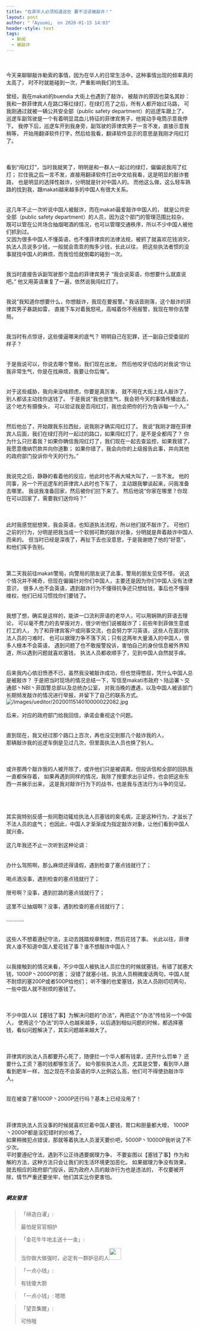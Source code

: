 ```yaml
---
title: "在菲华人必须知道这些 要不活该被敲诈！"
layout: post
author: "「Ayuumi」 on 2020-01-15 14:03"
header-style: text
tags:
  - 新闻
  - 被敲诈
---
```


<input type="hidden" value="菲乐园提供">
<br>
<br>
今天来聊聊敲诈勒索的事情，因为在华人的日常生活中，这种事情出现的频率真的太高了，
时不时就能碰到一次，严重影响我们的生活。<br style="overflow-wrap: break-word; color: rgb(85, 85, 85); font-family: &quot;Segoe UI&quot;, Segoe, &quot;Segoe WP&quot;, Tahoma, &quot;Microsoft YaHei&quot;, sans-serif; font-size: 14px; white-space: normal; background-color: rgb(255, 255, 255);"><br>
曾经，我在makati的buendia 大街上也遇到了敲诈，
被敲诈的原因也莫名其妙：我和一群菲律宾人在路口等红绿灯，在绿灯亮了之后，所有人都开始过马路，
可我刚通过就被一辆公共安全部（public safety department）的巡逻车跟上了，
巡逻车副驾驶是一个有着明显混血儿特征的菲律宾男子，他晃动手电筒示意我停下。
我停下后，巡逻车开到我身旁，副驾驶的菲律宾男子一言不发，直接示意我稍等，
开始用翻译软件打字，然后给我看，翻译软件显示的意思是我刚才闯红灯了。<br>
<br style="overflow-wrap: break-word; color: rgb(85, 85, 85); font-family: &quot;Segoe UI&quot;, Segoe, &quot;Segoe WP&quot;, Tahoma, &quot;Microsoft YaHei&quot;, sans-serif; font-size: 14px; white-space: normal; background-color: rgb(255, 255, 255);"><br style="overflow-wrap: break-word; color: rgb(85, 85, 85); font-family: &quot;Segoe UI&quot;, Segoe, &quot;Segoe WP&quot;, Tahoma, &quot;Microsoft YaHei&quot;, sans-serif; font-size: 14px; white-space: normal; background-color: rgb(255, 255, 255);"><br style="overflow-wrap: break-word; color: rgb(85, 85, 85); font-family: &quot;Segoe UI&quot;, Segoe, &quot;Segoe WP&quot;, Tahoma, &quot;Microsoft YaHei&quot;, sans-serif; font-size: 14px; white-space: normal; background-color: rgb(255, 255, 255);">看到“闯红灯”，当时我就笑了，明明是和一群人一起过的绿灯，偏偏说我闯了红灯；
拦住我之后一言不发，直接用翻译软件打出中文给我看，这是明显的敲诈套路，
也是明显的选择性敲诈，分明就是针对中国人的。
而他这么做，这么轻车熟路的找到我，跟makati越来越多的中国人有很大关系。<br style="overflow-wrap: break-word; color: rgb(85, 85, 85); font-family: &quot;Segoe UI&quot;, Segoe, &quot;Segoe WP&quot;, Tahoma, &quot;Microsoft YaHei&quot;, sans-serif; font-size: 14px; white-space: normal; background-color: rgb(255, 255, 255);"><br style="overflow-wrap: break-word; color: rgb(85, 85, 85); font-family: &quot;Segoe UI&quot;, Segoe, &quot;Segoe WP&quot;, Tahoma, &quot;Microsoft YaHei&quot;, sans-serif; font-size: 14px; white-space: normal; background-color: rgb(255, 255, 255);"><br style="overflow-wrap: break-word; color: rgb(85, 85, 85); font-family: &quot;Segoe UI&quot;, Segoe, &quot;Segoe WP&quot;, Tahoma, &quot;Microsoft YaHei&quot;, sans-serif; font-size: 14px; white-space: normal; background-color: rgb(255, 255, 255);">这几年不止一次听说中国人被敲诈，而在makati最爱敲诈中国人的，
就是公共安全部（public safety department）的人员，因为这个部门的管理范围比较杂，
既可以管在公共场合抽烟喝酒的情况，也可以管理交通秩序，所以不少中国人被他们抓到过。
<br>
又因为很多中国人不懂英语，也不懂菲律宾的法律法规，被抓了就喜欢花钱消灾，
执法人员说多少钱，一般就会乖乖的掏多少钱，长此以往，
把这些执法者惯的没事就找中国人的麻烦，而我恰恰就倒霉的碰到一次。<br style="overflow-wrap: break-word; color: rgb(85, 85, 85); font-family: &quot;Segoe UI&quot;, Segoe, &quot;Segoe WP&quot;, Tahoma, &quot;Microsoft YaHei&quot;, sans-serif; font-size: 14px; white-space: normal; background-color: rgb(255, 255, 255);"><br style="overflow-wrap: break-word; color: rgb(85, 85, 85); font-family: &quot;Segoe UI&quot;, Segoe, &quot;Segoe WP&quot;, Tahoma, &quot;Microsoft YaHei&quot;, sans-serif; font-size: 14px; white-space: normal; background-color: rgb(255, 255, 255);"><br style="overflow-wrap: break-word; color: rgb(85, 85, 85); font-family: &quot;Segoe UI&quot;, Segoe, &quot;Segoe WP&quot;, Tahoma, &quot;Microsoft YaHei&quot;, sans-serif; font-size: 14px; white-space: normal; background-color: rgb(255, 255, 255);">我当时直接告诉副驾驶那个混血的菲律宾男子
“我会说英语，你想要什么就直说吧。”
他又用英语重复了一遍，依然说我闯红灯了。<br style="overflow-wrap: break-word; color: rgb(85, 85, 85); font-family: &quot;Segoe UI&quot;, Segoe, &quot;Segoe WP&quot;, Tahoma, &quot;Microsoft YaHei&quot;, sans-serif; font-size: 14px; white-space: normal; background-color: rgb(255, 255, 255);"><br style="overflow-wrap: break-word; color: rgb(85, 85, 85); font-family: &quot;Segoe UI&quot;, Segoe, &quot;Segoe WP&quot;, Tahoma, &quot;Microsoft YaHei&quot;, sans-serif; font-size: 14px; white-space: normal; background-color: rgb(255, 255, 255);"><br style="overflow-wrap: break-word; color: rgb(85, 85, 85); font-family: &quot;Segoe UI&quot;, Segoe, &quot;Segoe WP&quot;, Tahoma, &quot;Microsoft YaHei&quot;, sans-serif; font-size: 14px; white-space: normal; background-color: rgb(255, 255, 255);">我说“我知道你想要什么，你想敲诈，我现在要报警。”
我话音刚落，这个敲诈的菲律宾男子暴跳如雷，
直接下车对着我怒吼，高喊着你不用报警，我现在带你去警局。<br style="overflow-wrap: break-word; color: rgb(85, 85, 85); font-family: &quot;Segoe UI&quot;, Segoe, &quot;Segoe WP&quot;, Tahoma, &quot;Microsoft YaHei&quot;, sans-serif; font-size: 14px; white-space: normal; background-color: rgb(255, 255, 255);"><br style="overflow-wrap: break-word; color: rgb(85, 85, 85); font-family: &quot;Segoe UI&quot;, Segoe, &quot;Segoe WP&quot;, Tahoma, &quot;Microsoft YaHei&quot;, sans-serif; font-size: 14px; white-space: normal; background-color: rgb(255, 255, 255);"><br style="overflow-wrap: break-word; color: rgb(85, 85, 85); font-family: &quot;Segoe UI&quot;, Segoe, &quot;Segoe WP&quot;, Tahoma, &quot;Microsoft YaHei&quot;, sans-serif; font-size: 14px; white-space: normal; background-color: rgb(255, 255, 255);">我当时有点惊讶，这些傻逼哪来的底气？
明明自己在犯罪，还一副自己受委屈的样子？<br style="overflow-wrap: break-word; color: rgb(85, 85, 85); font-family: &quot;Segoe UI&quot;, Segoe, &quot;Segoe WP&quot;, Tahoma, &quot;Microsoft YaHei&quot;, sans-serif; font-size: 14px; white-space: normal; background-color: rgb(255, 255, 255);"><br style="overflow-wrap: break-word; color: rgb(85, 85, 85); font-family: &quot;Segoe UI&quot;, Segoe, &quot;Segoe WP&quot;, Tahoma, &quot;Microsoft YaHei&quot;, sans-serif; font-size: 14px; white-space: normal; background-color: rgb(255, 255, 255);"><br style="overflow-wrap: break-word; color: rgb(85, 85, 85); font-family: &quot;Segoe UI&quot;, Segoe, &quot;Segoe WP&quot;, Tahoma, &quot;Microsoft YaHei&quot;, sans-serif; font-size: 14px; white-space: normal; background-color: rgb(255, 255, 255);">于是我说可以，你说去哪个警局，我们现在出发。
然后他咬牙切齿的对我说“你让我非常生气，你是在找麻烦，我要让你后悔”。<br style="overflow-wrap: break-word; color: rgb(85, 85, 85); font-family: &quot;Segoe UI&quot;, Segoe, &quot;Segoe WP&quot;, Tahoma, &quot;Microsoft YaHei&quot;, sans-serif; font-size: 14px; white-space: normal; background-color: rgb(255, 255, 255);"><br style="overflow-wrap: break-word; color: rgb(85, 85, 85); font-family: &quot;Segoe UI&quot;, Segoe, &quot;Segoe WP&quot;, Tahoma, &quot;Microsoft YaHei&quot;, sans-serif; font-size: 14px; white-space: normal; background-color: rgb(255, 255, 255);"><br style="overflow-wrap: break-word; color: rgb(85, 85, 85); font-family: &quot;Segoe UI&quot;, Segoe, &quot;Segoe WP&quot;, Tahoma, &quot;Microsoft YaHei&quot;, sans-serif; font-size: 14px; white-space: normal; background-color: rgb(255, 255, 255);">对于这些威胁，我向来没啥顾虑，你要是真厉害，
就不用在大街上找人敲诈了，别人都该主动找你送钱了。
于是我说“我也很生气，我会把今天的事情传播出去，这个地方有摄像头，
可以验证我是否闯红灯，我也会把你的行为告诉每一个人。”<br style="overflow-wrap: break-word; color: rgb(85, 85, 85); font-family: &quot;Segoe UI&quot;, Segoe, &quot;Segoe WP&quot;, Tahoma, &quot;Microsoft YaHei&quot;, sans-serif; font-size: 14px; white-space: normal; background-color: rgb(255, 255, 255);"><br style="overflow-wrap: break-word; color: rgb(85, 85, 85); font-family: &quot;Segoe UI&quot;, Segoe, &quot;Segoe WP&quot;, Tahoma, &quot;Microsoft YaHei&quot;, sans-serif; font-size: 14px; white-space: normal; background-color: rgb(255, 255, 255);"><br style="overflow-wrap: break-word; color: rgb(85, 85, 85); font-family: &quot;Segoe UI&quot;, Segoe, &quot;Segoe WP&quot;, Tahoma, &quot;Microsoft YaHei&quot;, sans-serif; font-size: 14px; white-space: normal; background-color: rgb(255, 255, 255);">然后他怂了，开始跟我东拉西扯，说我刚才确实闯红灯了。
我说“我刚才跟在菲律宾人后面，我们在绿灯亮时一起过的路口，如果闯红灯了，是不是全都闯了？
你为什么只拦着我？如果你确信我闯红灯了，我们现在一起去查监控，如果我错了，我愿意缴纳罚款并向你道歉；
如果你错了，我会向你的上级报告此事，并向其他的政府部门投诉你今天的行为。”<br style="overflow-wrap: break-word; color: rgb(85, 85, 85); font-family: &quot;Segoe UI&quot;, Segoe, &quot;Segoe WP&quot;, Tahoma, &quot;Microsoft YaHei&quot;, sans-serif; font-size: 14px; white-space: normal; background-color: rgb(255, 255, 255);"><br style="overflow-wrap: break-word; color: rgb(85, 85, 85); font-family: &quot;Segoe UI&quot;, Segoe, &quot;Segoe WP&quot;, Tahoma, &quot;Microsoft YaHei&quot;, sans-serif; font-size: 14px; white-space: normal; background-color: rgb(255, 255, 255);"><br style="overflow-wrap: break-word; color: rgb(85, 85, 85); font-family: &quot;Segoe UI&quot;, Segoe, &quot;Segoe WP&quot;, Tahoma, &quot;Microsoft YaHei&quot;, sans-serif; font-size: 14px; white-space: normal; background-color: rgb(255, 255, 255);">我说完之后，静静的看着他的反应，他此时也不再大喊大叫了，一言不发。
他的同事，另一个开巡逻车的菲律宾人此时也下车了，
主动跟我攀谈起来，问我准备去哪里。
我说我准备回家，然后被你们拦下来了。
然后他说“你家在哪里？你现在可以回家了，需要我们送你吗？”<br style="overflow-wrap: break-word; color: rgb(85, 85, 85); font-family: &quot;Segoe UI&quot;, Segoe, &quot;Segoe WP&quot;, Tahoma, &quot;Microsoft YaHei&quot;, sans-serif; font-size: 14px; white-space: normal; background-color: rgb(255, 255, 255);"><br style="overflow-wrap: break-word; color: rgb(85, 85, 85); font-family: &quot;Segoe UI&quot;, Segoe, &quot;Segoe WP&quot;, Tahoma, &quot;Microsoft YaHei&quot;, sans-serif; font-size: 14px; white-space: normal; background-color: rgb(255, 255, 255);"><br style="overflow-wrap: break-word; color: rgb(85, 85, 85); font-family: &quot;Segoe UI&quot;, Segoe, &quot;Segoe WP&quot;, Tahoma, &quot;Microsoft YaHei&quot;, sans-serif; font-size: 14px; white-space: normal; background-color: rgb(255, 255, 255);"><br style="overflow-wrap: break-word; color: rgb(85, 85, 85); font-family: &quot;Segoe UI&quot;, Segoe, &quot;Segoe WP&quot;, Tahoma, &quot;Microsoft YaHei&quot;, sans-serif; font-size: 14px; white-space: normal; background-color: rgb(255, 255, 255);">此时我感觉挺想笑，我会英语，也知道执法流程，所以他们就不敲诈了。
可他们之前的行为，分明是把我当成一个软弱可欺的敲诈对象，分明就是奔着敲诈中国人而来的。
但当时已经是深夜了，再扯下去也没意思，于是我谢绝了他的“好意”，和他们挥手告别。<br style="overflow-wrap: break-word; color: rgb(85, 85, 85); font-family: &quot;Segoe UI&quot;, Segoe, &quot;Segoe WP&quot;, Tahoma, &quot;Microsoft YaHei&quot;, sans-serif; font-size: 14px; white-space: normal; background-color: rgb(255, 255, 255);"><br style="overflow-wrap: break-word; color: rgb(85, 85, 85); font-family: &quot;Segoe UI&quot;, Segoe, &quot;Segoe WP&quot;, Tahoma, &quot;Microsoft YaHei&quot;, sans-serif; font-size: 14px; white-space: normal; background-color: rgb(255, 255, 255);"><br style="overflow-wrap: break-word; color: rgb(85, 85, 85); font-family: &quot;Segoe UI&quot;, Segoe, &quot;Segoe WP&quot;, Tahoma, &quot;Microsoft YaHei&quot;, sans-serif; font-size: 14px; white-space: normal; background-color: rgb(255, 255, 255);"><br style="overflow-wrap: break-word; color: rgb(85, 85, 85); font-family: &quot;Segoe UI&quot;, Segoe, &quot;Segoe WP&quot;, Tahoma, &quot;Microsoft YaHei&quot;, sans-serif; font-size: 14px; white-space: normal; background-color: rgb(255, 255, 255);">第二天我前往makati警局，向警局的朋友说了此事，警局的朋友见怪不怪，
说这个情况并不稀奇，但现在偏偏针对你们中国人，主要还是因为你们中国人没有法律意识，
很多人也不会英语，遇到敲诈行为不懂得抗争还只想给钱，事后也不懂得维权，他们已经习惯找你们要钱了。<br style="overflow-wrap: break-word; color: rgb(85, 85, 85); font-family: &quot;Segoe UI&quot;, Segoe, &quot;Segoe WP&quot;, Tahoma, &quot;Microsoft YaHei&quot;, sans-serif; font-size: 14px; white-space: normal; background-color: rgb(255, 255, 255);"><br style="overflow-wrap: break-word; color: rgb(85, 85, 85); font-family: &quot;Segoe UI&quot;, Segoe, &quot;Segoe WP&quot;, Tahoma, &quot;Microsoft YaHei&quot;, sans-serif; font-size: 14px; white-space: normal; background-color: rgb(255, 255, 255);"><br style="overflow-wrap: break-word; color: rgb(85, 85, 85); font-family: &quot;Segoe UI&quot;, Segoe, &quot;Segoe WP&quot;, Tahoma, &quot;Microsoft YaHei&quot;, sans-serif; font-size: 14px; white-space: normal; background-color: rgb(255, 255, 255);">我想了想，确实是这样的，能讲一口流利菲语的老华人，可以用娴熟的菲语去理论，
可以毫不费力的去举报对方，很少听他们说被敲诈了；前些年到菲做生意或打工的人，
为了和菲律宾客户或同事交流，也会努力学习英语，这些人在面对执法人员的刁难时，
也可以据理力争不落下风；只有这两年大量涌入的中国人，很多人根本不会英语，
遇到问题了也不敢报警投诉，害怕自己的身份信息被外界知道，所以遇到问题就喜欢塞钱，
执法人员都收顺手了，见到中国人自然就手痒。<br style="overflow-wrap: break-word; color: rgb(85, 85, 85); font-family: &quot;Segoe UI&quot;, Segoe, &quot;Segoe WP&quot;, Tahoma, &quot;Microsoft YaHei&quot;, sans-serif; font-size: 14px; white-space: normal; background-color: rgb(255, 255, 255);"><br style="overflow-wrap: break-word; color: rgb(85, 85, 85); font-family: &quot;Segoe UI&quot;, Segoe, &quot;Segoe WP&quot;, Tahoma, &quot;Microsoft YaHei&quot;, sans-serif; font-size: 14px; white-space: normal; background-color: rgb(255, 255, 255);"><br style="overflow-wrap: break-word; color: rgb(85, 85, 85); font-family: &quot;Segoe UI&quot;, Segoe, &quot;Segoe WP&quot;, Tahoma, &quot;Microsoft YaHei&quot;, sans-serif; font-size: 14px; white-space: normal; background-color: rgb(255, 255, 255);">后来我内心依旧愤懑不已，虽然我没被敲诈成功，但也觉得憋屈，凭什么中国人总是被敲诈？
于是把当时现场的情况总结一下，写信至makati市政府丶陆运署丶交通部丶NBI丶菲国警总部以及总统办公室，
对我当晚的遭遇，以及中国人被该部门长期频发敲诈的情况进行举报，并留下了自己的联系方式。
<br>
<img src="http://images.feileyuan.com/images/ueditor/2020011514010000022082.jpg" title="/images/ueditor/2020011514010000022082.jpg" alt="/images/ueditor/2020011514010000022082.jpg">
<br>
<br>
后来，对应的政府部门给我回信，承诺会重视这个问题。<br style="overflow-wrap: break-word; color: rgb(85, 85, 85); font-family: &quot;Segoe UI&quot;, Segoe, &quot;Segoe WP&quot;, Tahoma, &quot;Microsoft YaHei&quot;, sans-serif; font-size: 14px; white-space: normal; background-color: rgb(255, 255, 255);"><br style="overflow-wrap: break-word; color: rgb(85, 85, 85); font-family: &quot;Segoe UI&quot;, Segoe, &quot;Segoe WP&quot;, Tahoma, &quot;Microsoft YaHei&quot;, sans-serif; font-size: 14px; white-space: normal; background-color: rgb(255, 255, 255);"><br style="overflow-wrap: break-word; color: rgb(85, 85, 85); font-family: &quot;Segoe UI&quot;, Segoe, &quot;Segoe WP&quot;, Tahoma, &quot;Microsoft YaHei&quot;, sans-serif; font-size: 14px; white-space: normal; background-color: rgb(255, 255, 255);">直到现在，我又经过那个路口上百次，再也没见到那几个敲诈我的人，
<br>
那辆敲诈我的巡逻车倒是见过几次，但里面执法人员也换了别人。<br style="overflow-wrap: break-word; color: rgb(85, 85, 85); font-family: &quot;Segoe UI&quot;, Segoe, &quot;Segoe WP&quot;, Tahoma, &quot;Microsoft YaHei&quot;, sans-serif; font-size: 14px; white-space: normal; background-color: rgb(255, 255, 255);"><br style="overflow-wrap: break-word; color: rgb(85, 85, 85); font-family: &quot;Segoe UI&quot;, Segoe, &quot;Segoe WP&quot;, Tahoma, &quot;Microsoft YaHei&quot;, sans-serif; font-size: 14px; white-space: normal; background-color: rgb(255, 255, 255);"><br style="overflow-wrap: break-word; color: rgb(85, 85, 85); font-family: &quot;Segoe UI&quot;, Segoe, &quot;Segoe WP&quot;, Tahoma, &quot;Microsoft YaHei&quot;, sans-serif; font-size: 14px; white-space: normal; background-color: rgb(255, 255, 255);"><br style="overflow-wrap: break-word; color: rgb(85, 85, 85); font-family: &quot;Segoe UI&quot;, Segoe, &quot;Segoe WP&quot;, Tahoma, &quot;Microsoft YaHei&quot;, sans-serif; font-size: 14px; white-space: normal; background-color: rgb(255, 255, 255);">或许那两个敲诈我的人被开除了，或许他们只是被调离，但投诉信和全部的回执我一直都保存着，
如果再遇到同样的情况，我除了按要求出示证件，也会把这些东西一并展示出来，
这是我对敲诈行为下的战书，也是我与违法行为斗争的见证。<br style="overflow-wrap: break-word; color: rgb(85, 85, 85); font-family: &quot;Segoe UI&quot;, Segoe, &quot;Segoe WP&quot;, Tahoma, &quot;Microsoft YaHei&quot;, sans-serif; font-size: 14px; white-space: normal; background-color: rgb(255, 255, 255);"><br style="overflow-wrap: break-word; color: rgb(85, 85, 85); font-family: &quot;Segoe UI&quot;, Segoe, &quot;Segoe WP&quot;, Tahoma, &quot;Microsoft YaHei&quot;, sans-serif; font-size: 14px; white-space: normal; background-color: rgb(255, 255, 255);"><br style="overflow-wrap: break-word; color: rgb(85, 85, 85); font-family: &quot;Segoe UI&quot;, Segoe, &quot;Segoe WP&quot;, Tahoma, &quot;Microsoft YaHei&quot;, sans-serif; font-size: 14px; white-space: normal; background-color: rgb(255, 255, 255);"><br style="overflow-wrap: break-word; color: rgb(85, 85, 85); font-family: &quot;Segoe UI&quot;, Segoe, &quot;Segoe WP&quot;, Tahoma, &quot;Microsoft YaHei&quot;, sans-serif; font-size: 14px; white-space: normal; background-color: rgb(255, 255, 255);"><br style="overflow-wrap: break-word; color: rgb(85, 85, 85); font-family: &quot;Segoe UI&quot;, Segoe, &quot;Segoe WP&quot;, Tahoma, &quot;Microsoft YaHei&quot;, sans-serif; font-size: 14px; white-space: normal; background-color: rgb(255, 255, 255);">其实我特别反感一些同胞动辄给执法人员塞钱的臭毛病，正是这种行为，才滋长了不法人员的底气；
也因此，中国人才渐渐成为指定敲诈对象，让他们看到中国人就兴奋。
<br style="overflow-wrap: break-word; color: rgb(85, 85, 85); font-family: &quot;Segoe UI&quot;, Segoe, &quot;Segoe WP&quot;, Tahoma, &quot;Microsoft YaHei&quot;, sans-serif; font-size: 14px; white-space: normal; background-color: rgb(255, 255, 255);"><br style="overflow-wrap: break-word; color: rgb(85, 85, 85); font-family: &quot;Segoe UI&quot;, Segoe, &quot;Segoe WP&quot;, Tahoma, &quot;Microsoft YaHei&quot;, sans-serif; font-size: 14px; white-space: normal; background-color: rgb(255, 255, 255);">这几年我还不止一次听到这种论调：<br style="overflow-wrap: break-word; color: rgb(85, 85, 85); font-family: &quot;Segoe UI&quot;, Segoe, &quot;Segoe WP&quot;, Tahoma, &quot;Microsoft YaHei&quot;, sans-serif; font-size: 14px; white-space: normal; background-color: rgb(255, 255, 255);"><br style="overflow-wrap: break-word; color: rgb(85, 85, 85); font-family: &quot;Segoe UI&quot;, Segoe, &quot;Segoe WP&quot;, Tahoma, &quot;Microsoft YaHei&quot;, sans-serif; font-size: 14px; white-space: normal; background-color: rgb(255, 255, 255);"><br style="overflow-wrap: break-word; color: rgb(85, 85, 85); font-family: &quot;Segoe UI&quot;, Segoe, &quot;Segoe WP&quot;, Tahoma, &quot;Microsoft YaHei&quot;, sans-serif; font-size: 14px; white-space: normal; background-color: rgb(255, 255, 255);">办什么驾照啊，那么麻烦还得请假，遇到检查了塞点钱就行了；<br style="overflow-wrap: break-word; color: rgb(85, 85, 85); font-family: &quot;Segoe UI&quot;, Segoe, &quot;Segoe WP&quot;, Tahoma, &quot;Microsoft YaHei&quot;, sans-serif; font-size: 14px; white-space: normal; background-color: rgb(255, 255, 255);"><br style="overflow-wrap: break-word; color: rgb(85, 85, 85); font-family: &quot;Segoe UI&quot;, Segoe, &quot;Segoe WP&quot;, Tahoma, &quot;Microsoft YaHei&quot;, sans-serif; font-size: 14px; white-space: normal; background-color: rgb(255, 255, 255);">喝点酒没事，遇到检查的塞点钱就行了；<br style="overflow-wrap: break-word; color: rgb(85, 85, 85); font-family: &quot;Segoe UI&quot;, Segoe, &quot;Segoe WP&quot;, Tahoma, &quot;Microsoft YaHei&quot;, sans-serif; font-size: 14px; white-space: normal; background-color: rgb(255, 255, 255);"><br style="overflow-wrap: break-word; color: rgb(85, 85, 85); font-family: &quot;Segoe UI&quot;, Segoe, &quot;Segoe WP&quot;, Tahoma, &quot;Microsoft YaHei&quot;, sans-serif; font-size: 14px; white-space: normal; background-color: rgb(255, 255, 255);">限号啊？没事，遇到拦路的塞点钱就行了；<br style="overflow-wrap: break-word; color: rgb(85, 85, 85); font-family: &quot;Segoe UI&quot;, Segoe, &quot;Segoe WP&quot;, Tahoma, &quot;Microsoft YaHei&quot;, sans-serif; font-size: 14px; white-space: normal; background-color: rgb(255, 255, 255);"><br style="overflow-wrap: break-word; color: rgb(85, 85, 85); font-family: &quot;Segoe UI&quot;, Segoe, &quot;Segoe WP&quot;, Tahoma, &quot;Microsoft YaHei&quot;, sans-serif; font-size: 14px; white-space: normal; background-color: rgb(255, 255, 255);">这里不让抽烟啊？没事，遇到检查的塞点钱就行了；<br style="overflow-wrap: break-word; color: rgb(85, 85, 85); font-family: &quot;Segoe UI&quot;, Segoe, &quot;Segoe WP&quot;, Tahoma, &quot;Microsoft YaHei&quot;, sans-serif; font-size: 14px; white-space: normal; background-color: rgb(255, 255, 255);"><br style="overflow-wrap: break-word; color: rgb(85, 85, 85); font-family: &quot;Segoe UI&quot;, Segoe, &quot;Segoe WP&quot;, Tahoma, &quot;Microsoft YaHei&quot;, sans-serif; font-size: 14px; white-space: normal; background-color: rgb(255, 255, 255);">…………<br style="overflow-wrap: break-word; color: rgb(85, 85, 85); font-family: &quot;Segoe UI&quot;, Segoe, &quot;Segoe WP&quot;, Tahoma, &quot;Microsoft YaHei&quot;, sans-serif; font-size: 14px; white-space: normal; background-color: rgb(255, 255, 255);"><br style="overflow-wrap: break-word; color: rgb(85, 85, 85); font-family: &quot;Segoe UI&quot;, Segoe, &quot;Segoe WP&quot;, Tahoma, &quot;Microsoft YaHei&quot;, sans-serif; font-size: 14px; white-space: normal; background-color: rgb(255, 255, 255);"><br style="overflow-wrap: break-word; color: rgb(85, 85, 85); font-family: &quot;Segoe UI&quot;, Segoe, &quot;Segoe WP&quot;, Tahoma, &quot;Microsoft YaHei&quot;, sans-serif; font-size: 14px; white-space: normal; background-color: rgb(255, 255, 255);">这些人不想着遵纪守法，主动去践踏规章制度，然后花钱了事。
长此以往，菲律宾人谁不知道中国人爱花钱了事？谁不想敲诈中国人？<br style="overflow-wrap: break-word; color: rgb(85, 85, 85); font-family: &quot;Segoe UI&quot;, Segoe, &quot;Segoe WP&quot;, Tahoma, &quot;Microsoft YaHei&quot;, sans-serif; font-size: 14px; white-space: normal; background-color: rgb(255, 255, 255);"><br style="overflow-wrap: break-word; color: rgb(85, 85, 85); font-family: &quot;Segoe UI&quot;, Segoe, &quot;Segoe WP&quot;, Tahoma, &quot;Microsoft YaHei&quot;, sans-serif; font-size: 14px; white-space: normal; background-color: rgb(255, 255, 255);"><br style="overflow-wrap: break-word; color: rgb(85, 85, 85); font-family: &quot;Segoe UI&quot;, Segoe, &quot;Segoe WP&quot;, Tahoma, &quot;Microsoft YaHei&quot;, sans-serif; font-size: 14px; white-space: normal; background-color: rgb(255, 255, 255);">以我接触到的情况来看，不少中国人被执法人员拦住的时候就塞钱，有错了就塞大钱，1000P丶2000P的塞；
没错了就塞小钱，执法人员稍微废话两句，中国人就不耐烦的塞200P或者500P给他们；
听不懂的也爱塞钱，执法人员刚叨叨两句，一些中国人就不耐烦的塞钱了。<br style="overflow-wrap: break-word; color: rgb(85, 85, 85); font-family: &quot;Segoe UI&quot;, Segoe, &quot;Segoe WP&quot;, Tahoma, &quot;Microsoft YaHei&quot;, sans-serif; font-size: 14px; white-space: normal; background-color: rgb(255, 255, 255);"><br style="overflow-wrap: break-word; color: rgb(85, 85, 85); font-family: &quot;Segoe UI&quot;, Segoe, &quot;Segoe WP&quot;, Tahoma, &quot;Microsoft YaHei&quot;, sans-serif; font-size: 14px; white-space: normal; background-color: rgb(255, 255, 255);"><br style="overflow-wrap: break-word; color: rgb(85, 85, 85); font-family: &quot;Segoe UI&quot;, Segoe, &quot;Segoe WP&quot;, Tahoma, &quot;Microsoft YaHei&quot;, sans-serif; font-size: 14px; white-space: normal; background-color: rgb(255, 255, 255);"><br style="overflow-wrap: break-word; color: rgb(85, 85, 85); font-family: &quot;Segoe UI&quot;, Segoe, &quot;Segoe WP&quot;, Tahoma, &quot;Microsoft YaHei&quot;, sans-serif; font-size: 14px; white-space: normal; background-color: rgb(255, 255, 255);">不少中国人以【塞钱了事】为解决问题的“办法”，再把这个“办法”传给另一个中国人，
使用这个“办法”的华人也越来越多，以后遇到相似问题的时候，都选择塞钱，看似问题解决了，其实问题越来越大了。<br style="overflow-wrap: break-word; color: rgb(85, 85, 85); font-family: &quot;Segoe UI&quot;, Segoe, &quot;Segoe WP&quot;, Tahoma, &quot;Microsoft YaHei&quot;, sans-serif; font-size: 14px; white-space: normal; background-color: rgb(255, 255, 255);"><br style="overflow-wrap: break-word; color: rgb(85, 85, 85); font-family: &quot;Segoe UI&quot;, Segoe, &quot;Segoe WP&quot;, Tahoma, &quot;Microsoft YaHei&quot;, sans-serif; font-size: 14px; white-space: normal; background-color: rgb(255, 255, 255);"><br style="overflow-wrap: break-word; color: rgb(85, 85, 85); font-family: &quot;Segoe UI&quot;, Segoe, &quot;Segoe WP&quot;, Tahoma, &quot;Microsoft YaHei&quot;, sans-serif; font-size: 14px; white-space: normal; background-color: rgb(255, 255, 255);"><br style="overflow-wrap: break-word; color: rgb(85, 85, 85); font-family: &quot;Segoe UI&quot;, Segoe, &quot;Segoe WP&quot;, Tahoma, &quot;Microsoft YaHei&quot;, sans-serif; font-size: 14px; white-space: normal; background-color: rgb(255, 255, 255);">菲律宾的执法人员都要开心死了，随便拦一个华人都有钱拿，还开什么罚单？
还要什么工资？塞的钱都够生活了。
如今那些执法人员，尤其是交警，看到华人跟看到肥羊一样，
加之现在不会英语的华人比例这么高，他们可不得使劲敲诈华人。
<br style="overflow-wrap: break-word; color: rgb(85, 85, 85); font-family: &quot;Segoe UI&quot;, Segoe, &quot;Segoe WP&quot;, Tahoma, &quot;Microsoft YaHei&quot;, sans-serif; font-size: 14px; white-space: normal; background-color: rgb(255, 255, 255);"><br style="overflow-wrap: break-word; color: rgb(85, 85, 85); font-family: &quot;Segoe UI&quot;, Segoe, &quot;Segoe WP&quot;, Tahoma, &quot;Microsoft YaHei&quot;, sans-serif; font-size: 14px; white-space: normal; background-color: rgb(255, 255, 255);"><br style="overflow-wrap: break-word; color: rgb(85, 85, 85); font-family: &quot;Segoe UI&quot;, Segoe, &quot;Segoe WP&quot;, Tahoma, &quot;Microsoft YaHei&quot;, sans-serif; font-size: 14px; white-space: normal; background-color: rgb(255, 255, 255);">现在被查了塞1000P丶2000P还行吗？基本上已经没用了！<br style="overflow-wrap: break-word; color: rgb(85, 85, 85); font-family: &quot;Segoe UI&quot;, Segoe, &quot;Segoe WP&quot;, Tahoma, &quot;Microsoft YaHei&quot;, sans-serif; font-size: 14px; white-space: normal; background-color: rgb(255, 255, 255);"><br style="overflow-wrap: break-word; color: rgb(85, 85, 85); font-family: &quot;Segoe UI&quot;, Segoe, &quot;Segoe WP&quot;, Tahoma, &quot;Microsoft YaHei&quot;, sans-serif; font-size: 14px; white-space: normal; background-color: rgb(255, 255, 255);"><br style="overflow-wrap: break-word; color: rgb(85, 85, 85); font-family: &quot;Segoe UI&quot;, Segoe, &quot;Segoe WP&quot;, Tahoma, &quot;Microsoft YaHei&quot;, sans-serif; font-size: 14px; white-space: normal; background-color: rgb(255, 255, 255);"><br style="overflow-wrap: break-word; color: rgb(85, 85, 85); font-family: &quot;Segoe UI&quot;, Segoe, &quot;Segoe WP&quot;, Tahoma, &quot;Microsoft YaHei&quot;, sans-serif; font-size: 14px; white-space: normal; background-color: rgb(255, 255, 255);">菲律宾执法人员没事的时候就喜欢拦着中国人要钱，胃口和胆量都大增，
1000P丶2000P都是没犯错时的价格了。
<br>
如果稍微犯点错误，那就等着执法人员漫天要价吧，5000P丶10000P我听说了不少次。<br style="overflow-wrap: break-word; color: rgb(85, 85, 85); font-family: &quot;Segoe UI&quot;, Segoe, &quot;Segoe WP&quot;, Tahoma, &quot;Microsoft YaHei&quot;, sans-serif; font-size: 14px; white-space: normal; background-color: rgb(255, 255, 255);">平时要遵纪守法，遇到不公正待遇要据理力争，
不要妄图以【塞钱了事】作为和解的方法，这种方法只会让我们的生活环境更加恶化。
如果据理力争没有效果，就去相应的政府部门投诉，因为政府人员的敲诈行为也是违法的，
不仅要被开除，情节严重还要坐牢，他们其实比你更害怕。
<br>
<br>

##### 網友發言 
> 「缔造白濯」:
> <p>最怕是官官相护</p>

> 「金花牛牛地主送十一金」:
> <p>当你做大做强时，必定有一群妒忌的人<img src="http://images.feileyuan.com/images/ueditor/dialogs/emotion/images/default/df_002.gif" width="32" height="32"></p>

> 「一点小钱」:
> <p>有钱傻大胆</p>

> 「一点小钱」:
> 嗯嗯

> 「望吾集醒」:
> <p>可怜哦</p>


